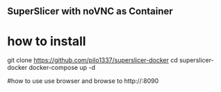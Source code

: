 ## SuperSlicer with noVNC as Container

# how to install
git clone https://github.com/pilo1337/superslicer-docker
cd superslicer-docker
docker-compose up -d

#how to use
use browser and browse to http://<host>:8090


